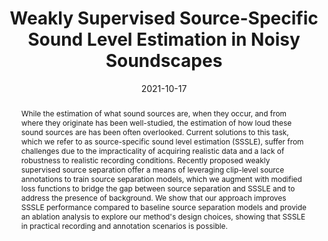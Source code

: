 ---
layout: default-publication
title: "Weakly Supervised Source-Specific Sound Level Estimation in Noisy Soundscapes"
collection: publications
permalink: /publications/2021-10-17-cramer2021weakly
abstract: "While the estimation of what sound sources are, when they occur, and from where they originate has been well-studied, the estimation of how loud these sound sources are has been often overlooked. Current solutions to this task, which we refer to as source-specific sound level estimation (SSSLE), suffer from challenges due to the impracticality of acquiring realistic data and a lack of robustness to realistic recording conditions. Recently proposed weakly supervised source separation offer a means of leveraging clip-level source annotations to train source separation models, which we augment with modified loss functions to bridge the gap between source separation and SSSLE and to address the presence of background. We show that our approach improves SSSLE performance compared to baseline source separation models and provide an ablation analysis to explore our method&apos;s design choices, showing that SSSLE in practical recording and annotation scenarios is possible."
date: 2021-10-17
venue: 'IEEE Workshop on Applications of Signal Processing to Audio and Acoustics (WASPAA)'
paperurl: '/files/cramer2021weakly.pdf'
image: '/assets/images/cramer2021weakly.png'
imagewidth: 100.0
presentation: '/files/cramer2021weakly_presentation.pdf'
code: 'https://github.com/sonyc-project/weakly-supervised-sssle'
codename: 'Code repository'
data: 'https://doi.org/10.5281/zenodo.5129078'
dataname: 'SONYC-Backgrounds'
categories: 
  - Sound Event Detection
citation: 'Cramer, A., Cartwright, M., Pishdadian, F., Bello, J.P. Weakly Supervised Source-Specific Sound Level Estimation in Noisy Soundscapes. In <i>Proceedings of the IEEE Workshop on Applications of Signal Processing to Audio and Acoustics (WASPAA)</i>, 2021.'
author_profile: true
---